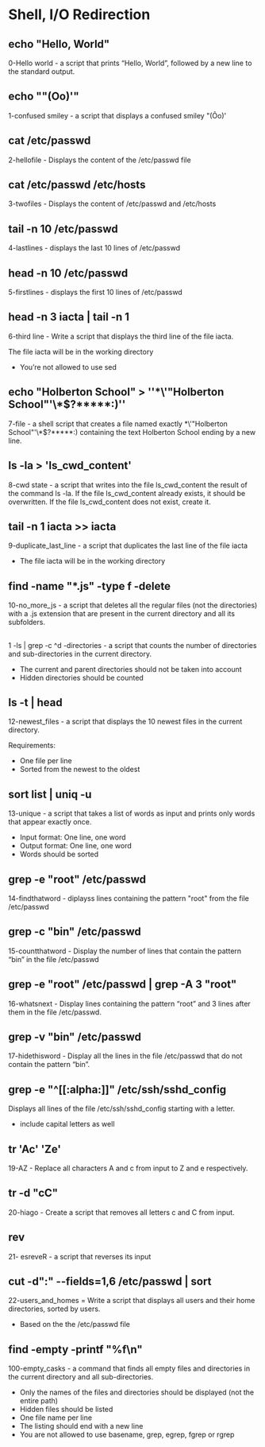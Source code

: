 # Shell, I/O Redirection
## echo "Hello, World"
0-Hello world - a script that prints “Hello, World”, followed by a new line to the standard output.
## echo "\"(Oo)'"
1-confused smiley - a script that displays a confused smiley "(Ôo)'
## cat /etc/passwd
2-hellofile - Displays the content of the /etc/passwd file
## cat /etc/passwd /etc/hosts
3-twofiles - Displays the content of /etc/passwd and /etc/hosts
## tail -n 10 /etc/passwd
4-lastlines - displays the last 10 lines of /etc/passwd
## head -n 10 /etc/passwd
5-firstlines - displays the first 10 lines of /etc/passwd
## head -n 3 iacta | tail -n 1
6-third line - Write a script that displays the third line of the file iacta.

The file iacta will be in the working directory

* You’re not allowed to use sed
## echo "Holberton School" >  ''\*\\'\"Holberton School\"\'\\*\$\?\*\*\*\*\*\:\)''
7-file - a shell script that creates a file named exactly \*\\'"Holberton School"\'\\*$\?\*\*\*\*\*:) containing the text Holberton School ending by a new line.
## ls -la > 'ls_cwd_content'
8-cwd state - a script that writes into the file ls_cwd_content the result of the command ls -la. If the file ls_cwd_content already exists, it should be overwritten. If the file ls_cwd_content does not exist, create it.
## tail -n 1 iacta >> iacta
9-duplicate_last_line - a script that duplicates the last line of the file iacta

* The file iacta will be in the working directory
## find -name "*.js" -type f -delete 
10-no_more_js - a script that deletes all the regular files (not the directories) with a .js extension that are present in the current directory and all its subfolders.
## 
1 -ls | grep -c ^d -directories - a script that counts the number of directories and sub-directories in the current directory.

* The current and parent directories should not be taken into account
* Hidden directories should be counted
## ls -t | head
12-newest_files - a script that displays the 10 newest files in the current directory.

Requirements:

* One file per line
* Sorted from the newest to the oldest
## sort list | uniq -u
13-unique - a script that takes a list of words as input and prints only words that appear exactly once.

* Input format: One line, one word
* Output format: One line, one word
* Words should be sorted
## grep -e "root" /etc/passwd
14-findthatword - diplayss lines containing the pattern "root" from the file /etc/passwd
## grep -c "bin" /etc/passwd
15-countthatword - Display the number of lines that contain the pattern “bin” in the file /etc/passwd
## grep -e "root" /etc/passwd | grep -A 3 "root"
16-whatsnext - Display lines containing the pattern “root” and 3 lines after them in the file /etc/passwd.
## grep -v "bin" /etc/passwd
17-hidethisword - Display all the lines in the file /etc/passwd that do not contain the pattern “bin”.
## grep -e "^[[:alpha:]]" /etc/ssh/sshd_config
Displays all lines of the file /etc/ssh/sshd_config starting with a letter.

* include capital letters as well
## tr 'Ac' 'Ze'
19-AZ - Replace all characters A and c from input to Z and e respectively.
## tr -d "cC"
20-hiago - Create a script that removes all letters c and C from input.
## rev
21- esreveR - a script that reverses its input
## cut -d":" --fields=1,6 /etc/passwd | sort
22-users_and_homes = Write a script that displays all users and their home directories, sorted by users.

* Based on the the /etc/passwd file
## find -empty -printf "%f\n"
100-empty_casks -  a command that finds all empty files and directories in the current directory and all sub-directories.

* Only the names of the files and directories should be displayed (not the entire path)
* Hidden files should be listed
* One file name per line
* The listing should end with a new line
* You are not allowed to use basename, grep, egrep, fgrep or rgrep
